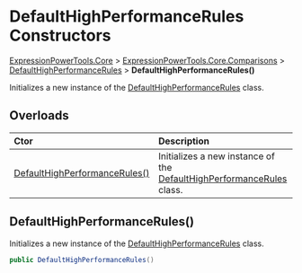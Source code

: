 ﻿# DefaultHighPerformanceRules Constructors

[ExpressionPowerTools.Core](ExpressionPowerTools.Core.a.md) > [ExpressionPowerTools.Core.Comparisons](ExpressionPowerTools.Core.Comparisons.n.md) > [DefaultHighPerformanceRules](ExpressionPowerTools.Core.Comparisons.DefaultHighPerformanceRules.cs.md) > **DefaultHighPerformanceRules()**

Initializes a new instance of the [DefaultHighPerformanceRules](ExpressionPowerTools.Core.Comparisons.DefaultHighPerformanceRules.cs.md) class.

## Overloads

| Ctor | Description |
| :-- | :-- |
| [DefaultHighPerformanceRules()](#ctor-0) | Initializes a new instance of the [DefaultHighPerformanceRules](ExpressionPowerTools.Core.Comparisons.DefaultHighPerformanceRules.cs.md) class. |

<a name="#ctor-0"></a>
## DefaultHighPerformanceRules()

Initializes a new instance of the [DefaultHighPerformanceRules](ExpressionPowerTools.Core.Comparisons.DefaultHighPerformanceRules.cs.md) class.

```csharp
public DefaultHighPerformanceRules()
```



